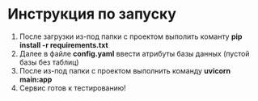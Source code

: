 # Инструкция по запуску
1) После загрузки из-под папки с проектом выполить команту **pip install -r requirements.txt**
2) Далее в файле **config.yaml** ввести атрибуты базы данных (пустой базы без таблиц)
3) После из-под папки с проектом выполнить команду **uvicorn main:app**
4) Сервис готов к тестированию!
